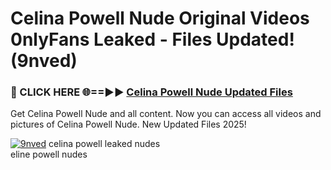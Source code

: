 # Celina Powell Nude Original Videos 0nlyFans Leaked - Files Updated! (9nved)

<h3>🔴 CLICK HERE 🌐==►► <a href="https://tinyurl.com/5h6xmrr3" rel="nofollow">Celina Powell Nude Updated Files</a></h3>

Get Celina Powell Nude and all content. Now you can access all videos and pictures of Celina Powell Nude. New Updated Files 2025!

[![9nved](https://i.imgur.com/KVD873Z.gif)](https://tinyurl.com/5h6xmrr3)
celina powell leaked nudes<br>
eline powell nudes